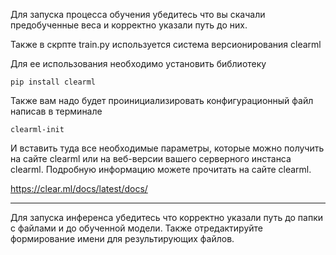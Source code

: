 Для запуска процесса обучения убедитесь что вы скачали предобученные веса и корректно указали путь до них.

Также в скрпте train.py используется система версионирования clearml

Для ее использования необходимо установить библиотеку

`pip install clearml`

Также вам надо будет проинициализировать конфигурационный файл написав в терминале 

`clearml-init` 

И вставить туда все необходимые параметры, которые можно получить на сайте clearml или на веб-версии вашего серверного инстанса clearml.
Подробную информацию можете прочитать на сайте clearml.

https://clear.ml/docs/latest/docs/

------------------------------------------------------------------------------------------------------------------
Для запуска инференса убедитесь что корректно указали путь до папки с файлами и до обученной модели. Также отредактируйте формирование имени для результирующих файлов.


